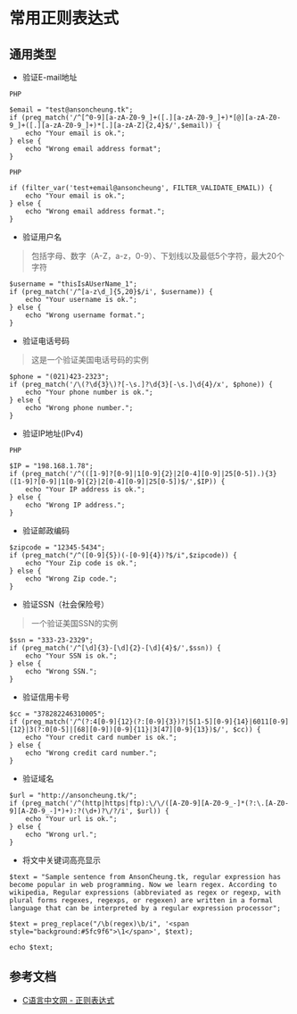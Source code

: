 # 常用正则表达式

## 通用类型

* 验证E-mail地址

`PHP`

```
$email = "test@ansoncheung.tk";
if (preg_match('/^[^0-9][a-zA-Z0-9_]+([.][a-zA-Z0-9_]+)*[@][a-zA-Z0-9_]+([.][a-zA-Z0-9_]+)*[.][a-zA-Z]{2,4}$/',$email)) {
    echo "Your email is ok.";
} else {
    echo "Wrong email address format";
}
```

`PHP`

```
if (filter_var('test+email@ansoncheung', FILTER_VALIDATE_EMAIL)) {
    echo "Your email is ok.";
} else {
    echo "Wrong email address format.";
}
```


* 验证用户名

>   包括字母、数字（A-Z，a-z，0-9）、下划线以及最低5个字符，最大20个字符

```
$username = "thisIsAUserName_1";
if (preg_match('/^[a-z\d_]{5,20}$/i', $username)) {
    echo "Your username is ok.";
} else {
    echo "Wrong username format.";
}
```


* 验证电话号码

>   这是一个验证美国电话号码的实例

```
$phone = "(021)423-2323";
if (preg_match('/\(?\d{3}\)?[-\s.]?\d{3}[-\s.]\d{4}/x', $phone)) {
    echo "Your phone number is ok.";
} else {
    echo "Wrong phone number.";
}
```

* 验证IP地址(IPv4)

`PHP`

```
$IP = "198.168.1.78";
if (preg_match('/^(([1-9]?[0-9]|1[0-9]{2}|2[0-4][0-9]|25[0-5]).){3}([1-9]?[0-9]|1[0-9]{2}|2[0-4][0-9]|25[0-5])$/',$IP)) {
    echo "Your IP address is ok.";
} else {
    echo "Wrong IP address.";
}
```

* 验证邮政编码

```
$zipcode = "12345-5434";
if (preg_match("/^([0-9]{5})(-[0-9]{4})?$/i",$zipcode)) {
    echo "Your Zip code is ok.";
} else {
    echo "Wrong Zip code.";
}
```

* 验证SSN（社会保险号）

>   一个验证美国SSN的实例

```
$ssn = "333-23-2329";
if (preg_match('/^[\d]{3}-[\d]{2}-[\d]{4}$/',$ssn)) {
    echo "Your SSN is ok.";
} else {
    echo "Wrong SSN.";
}
```


* 验证信用卡号

```
$cc = "378282246310005";
if (preg_match('/^(?:4[0-9]{12}(?:[0-9]{3})?|5[1-5][0-9]{14}|6011[0-9]{12}|3(?:0[0-5]|[68][0-9])[0-9]{11}|3[47][0-9]{13})$/', $cc)) {
    echo "Your credit card number is ok.";
} else {
    echo "Wrong credit card number.";
}
```


* 验证域名

```
$url = "http://ansoncheung.tk/";
if (preg_match('/^(http|https|ftp):\/\/([A-Z0-9][A-Z0-9_-]*(?:\.[A-Z0-9][A-Z0-9_-]*)+):?(\d+)?\/?/i', $url)) {
    echo "Your url is ok.";
} else {
    echo "Wrong url.";
}
```

* 将文中关键词高亮显示

```
$text = "Sample sentence from AnsonCheung.tk, regular expression has become popular in web programming. Now we learn regex. According to wikipedia, Regular expressions (abbreviated as regex or regexp, with plural forms regexes, regexps, or regexen) are written in a formal language that can be interpreted by a regular expression processor";

$text = preg_replace("/\b(regex)\b/i", '<span style="background:#5fc9f6">\1</span>', $text);

echo $text;
```


## 参考文档

* [C语言中文网 - 正则表达式](http://c.biancheng.net/cpp/html/1406.html)

